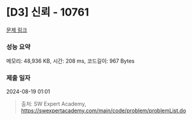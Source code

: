 # [D3] 신뢰 - 10761 

[문제 링크](https://swexpertacademy.com/main/code/problem/problemDetail.do?contestProbId=AXSVc1TqEAYDFAQT) 

### 성능 요약

메모리: 48,936 KB, 시간: 208 ms, 코드길이: 967 Bytes

### 제출 일자

2024-08-19 01:01



> 출처: SW Expert Academy, https://swexpertacademy.com/main/code/problem/problemList.do